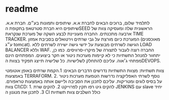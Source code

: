 # readme

לתלמיד שלום, ברוכים הבאים לחברת א.א. שיתופים ותמונות בע״ם. חברת א.א. שיתופים היא חברת סטרטאפ בתקופת הSEED הראשונית שלה ומעסיקה צוות של ארבעה מתכנתים. החברה מעוניינת לבצע השקה של מערכת שנקראת TIME TRACKER. המערכת כיום מורצת על גבי שרתים וירטואלים בסביבת אמזון \(מאוכסנים ע״ג tomcat\). הגישה לשרתים מבוצעת על ידשי גישה ישירה לשרתים ללא LOAD BALANCER וללא WAF. החברה רוצה לעבור לתצורה של מיקרו-סרוויסים. כמו כן, יתחוור למנהל התשתיות כי לא קיימות מערכות ניטור או חקר ביצועים. המפתחים הינם מפתחי ג׳אוה. עליכם להתחלק לשלישיות. כל שלישיה תייצג תפקיד בצוות הDEVOPS.

צוות תשתיות: מצוות התשתיות נדרשים הדברים הבאים: 1.הקמת שרתים באופן אוטומטי באמצעות TERRAFORM. 2. נוסף לשרתי האפליקציה נדרשות הטמעת מערכות ניטור על בסיס לוגים ומטריקות. עליכם לתכנן את הסביבה וליישם אותה באמצעות טראפורם. צוות CI\CD: 1. להקים גיט רפו תקין לפרוייקט 2. להקים שרת JENKINS עם slave יחיד 3. לתכנן את מנגנון ה CI כולל השלבים צוות תשתיות

